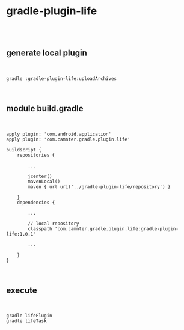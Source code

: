 # gradle-plugin-life

<br>
<br>

## generate local plugin
 
<br>
    
```{r, engine='shell', count_lines}
gradle :gradle-plugin-life:uploadArchives 
```

<br>

## module build.gradle
 
<br>
    
```{r, engine='groovy', count_lines}
apply plugin: 'com.android.application'
apply plugin: 'com.camnter.gradle.plugin.life'

buildscript {
    repositories {
    
        ...
        
        jcenter()
        mavenLocal()
        maven { url uri('../gradle-plugin-life/repository') }
        
    }
    dependencies {
    
        ...
        
        // local repository
        classpath 'com.camnter.gradle.plugin.life:gradle-plugin-life:1.0.1'
        
        ...
        
    }
}
```

<br>

## execute

<br>
    
```{r, engine='shell', count_lines}
gradle lifePlugin
gradle lifeTask
```

<br>
